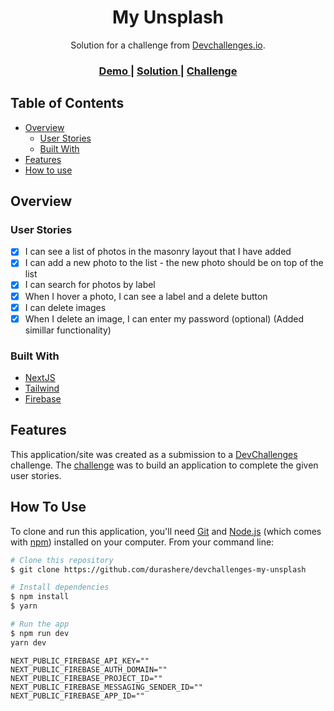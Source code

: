 <!-- Please update value of CHANGE_ME  -->

<h1 align="center">My Unsplash</h1>

<div align="center">
   Solution for a challenge from  <a href="http://devchallenges.io" target="_blank">Devchallenges.io</a>.
</div>

<div align="center">
  <h3>
    <a href="https://devchallenges-my-unsplash.vercel.app/">
      Demo
    </a>
    <span> | </span>
    <a href="https://github.com/durashere/devchallenges-my-unsplash">
      Solution
    </a>
    <span> | </span>
    <a href="https://devchallenges.io/challenges/rYyhwJAxMfES5jNQ9YsP">
      Challenge
    </a>
  </h3>
</div>

<!-- TABLE OF CONTENTS -->

## Table of Contents

- [Overview](#overview)
  - [User Stories](#user-stories)
  - [Built With](#built-with)
- [Features](#features)
- [How to use](#how-to-use)

<!-- OVERVIEW -->

## Overview

<!-- In this devchallenge i learned how to actually create reusable component, storybook and tailwind -->

### User Stories

- [x] I can see a list of photos in the masonry layout that I have added
- [x] I can add a new photo to the list - the new photo should be on top of the list
- [x] I can search for photos by label
- [x] When I hover a photo, I can see a label and a delete button
- [x] I can delete images
- [x] When I delete an image, I can enter my password (optional) (Added simillar functionality)

### Built With

- [NextJS](https://nextjs.org/)
- [Tailwind](https://tailwindcss.com/)
- [Firebase](https://firebase.google.com/)
  <!-- - [Storybook](https://storybook.js.org/) -->
  <!-- - [API](CHANGE_ME) -->

## Features

This application/site was created as a submission to a [DevChallenges](https://devchallenges.io/challenges) challenge. The [challenge](https://devchallenges.io/challenges/rYyhwJAxMfES5jNQ9YsP) was to build an application to complete the given user stories.

## How To Use

To clone and run this application, you'll need [Git](https://git-scm.com) and [Node.js](https://nodejs.org/en/download/) (which comes with [npm](http://npmjs.com)) installed on your computer. From your command line:

```bash
# Clone this repository
$ git clone https://github.com/durashere/devchallenges-my-unsplash

# Install dependencies
$ npm install
$ yarn

# Run the app
$ npm run dev
yarn dev
```

```
NEXT_PUBLIC_FIREBASE_API_KEY=""
NEXT_PUBLIC_FIREBASE_AUTH_DOMAIN=""
NEXT_PUBLIC_FIREBASE_PROJECT_ID=""
NEXT_PUBLIC_FIREBASE_MESSAGING_SENDER_ID=""
NEXT_PUBLIC_FIREBASE_APP_ID=""
```
